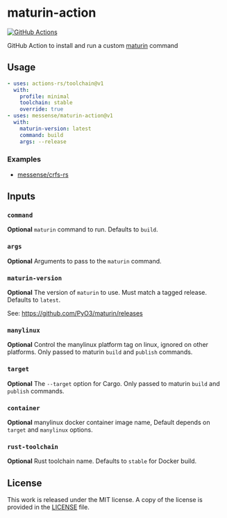 # maturin-action

[![GitHub Actions](https://github.com/messense/maturin-action/actions/workflows/test.yml/badge.svg)](https://github.com/messense/maturin-action/actions?query=workflow%3ATest)

GitHub Action to install and run a custom [maturin](https://github.com/PyO3/maturin) command

## Usage

```yaml
- uses: actions-rs/toolchain@v1
  with:
    profile: minimal
    toolchain: stable
    override: true
- uses: messense/maturin-action@v1
  with:
    maturin-version: latest
    command: build
    args: --release
```

### Examples

* [messense/crfs-rs](https://github.com/messense/crfs-rs/blob/main/.github/workflows/Python.yml)

## Inputs

### `command`

**Optional** `maturin` command to run. Defaults to `build`.

### `args`

**Optional** Arguments to pass to the `maturin` command.

### `maturin-version`

**Optional** The version of `maturin` to use. Must match a tagged release. Defaults to `latest`.

See: https://github.com/PyO3/maturin/releases

### `manylinux`

**Optional** Control the manylinux platform tag on linux, ignored on other platforms.
Only passed to maturin `build` and `publish` commands.

### `target`

**Optional** The `--target` option for Cargo. Only passed to maturin `build` and `publish` commands.

### `container`

**Optional** manylinux docker container image name, Default depends on `target` and `manylinux` options.

### `rust-toolchain`

**Optional** Rust toolchain name. Defaults to `stable` for Docker build.

## License

This work is released under the MIT license. A copy of the license is provided in the [LICENSE](./LICENSE) file.
